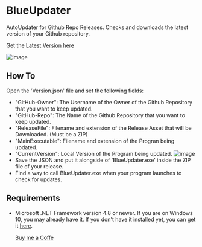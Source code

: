 # BlueUpdater
 AutoUpdater for Github Repo Releases.
 Checks and downloads the latest version of your Github repository.

Get the [Latest Version here](https://github.com/BlueMystical/BlueUpdater/releases/latest/download/BlueUpdater.zip)

![image](https://github.com/user-attachments/assets/20b595de-3f72-43e7-91eb-9d49493180da)

## How To
Open the 'Version.json' file and set the following fields:
- "GitHub-Owner":   The Username of the Owner of the Github Repository that you want to keep updated.
- "GitHub-Repo": The Name of the Github Repository that you want to keep updated.
- "ReleaseFile": Filename and extension of the Release Asset that will be Downloaded. (Must be a ZIP)
- "MainExecutable": Filename and extension of the Progran being updated.
- "CurrentVersion": Local Version of the Program being updated.
![image](https://github.com/user-attachments/assets/62ed08c9-5e1a-4461-95b1-d7845b8ff481)
- Save the JSON and put it alongside of 'BlueUpdater.exe' inside the ZIP file of your release.
- Find a way to call BlueUpdater.exe when your program launches to check for updates.

## Requirements

- Microsoft .NET Framework version 4.8 or newer. If you are on Windows 10, you may already have it.
  If you don't have it installed yet, you can get it [here](https://dotnet.microsoft.com/download/dotnet-framework/net48).

  [Buy me a Coffe](https://buymeacoffee.com/blue.mystic)
